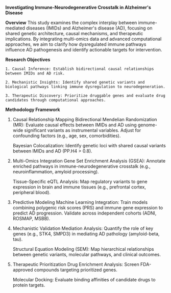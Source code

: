 **Investigating Immune-Neurodegenerative Crosstalk in Alzheimer's Disease**

**Overview**
This study examines the complex interplay between immune-mediated diseases (IMIDs) and Alzheimer's disease (AD), focusing on shared genetic architecture, causal mechanisms, and therapeutic implications. By integrating multi-omics data and advanced computational approaches, we aim to clarify how dysregulated immune pathways influence AD pathogenesis and identify actionable targets for intervention.

**Research Objectives**
   
    1. Causal Inference: Establish bidirectional causal relationships between IMIDs and AD risk.
    
    2. Mechanistic Insights: Identify shared genetic variants and biological pathways linking immune dysregulation to neurodegeneration.
    
    3. Therapeutic Discovery: Prioritize druggable genes and evaluate drug candidates through computational approaches.

**Methodology Framework**
1. Causal Relationship Mapping
    Bidirectional Mendelian Randomization (MR):
    Evaluate causal effects between IMIDs and AD using genome-wide significant variants as instrumental variables.
    Adjust for confounding factors (e.g., age, sex, comorbidities).
    
    Bayesian Colocalization:
    Identify genetic loci with shared causal variants between IMIDs and AD (PP.H4 > 0.8).

2. Multi-Omics Integration
    Gene Set Enrichment Analysis (GSEA):
    Annotate enriched pathways in immune-neurodegenerative crosstalk (e.g., neuroinflammation, amyloid processing).
    
    Tissue-Specific eQTL Analysis:
    Map regulatory variants to gene expression in brain and immune tissues (e.g., prefrontal cortex, peripheral blood).

3. Predictive Modeling
    Machine Learning Integration:
    Train models combining polygenic risk scores (PRS) and immune gene expression to predict AD progression.
    Validate across independent cohorts (ADNI, ROSMAP, MSBB).

4. Mechanistic Validation
    Mediation Analysis:
    Quantify the role of key genes (e.g., STK4, SMPD3) in mediating AD pathology (amyloid-beta, tau).
   
    Structural Equation Modeling (SEM):
    Map hierarchical relationships between genetic variants, molecular pathways, and clinical outcomes.

6. Therapeutic Prioritization
    Drug Enrichment Analysis:
    Screen FDA-approved compounds targeting prioritized genes.
    
    Molecular Docking:
    Evaluate binding affinities of candidate drugs to protein targets.
